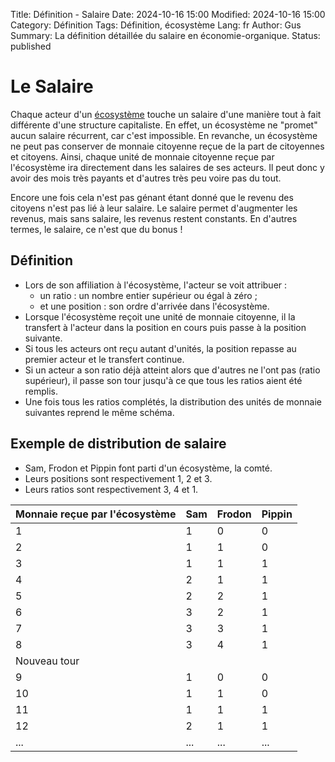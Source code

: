 Title: Définition - Salaire
Date: 2024-10-16 15:00
Modified: 2024-10-16 15:00
Category: Définition
Tags: Définition, écosystème
Lang: fr
Author: Gus
Summary: La définition détaillée du salaire en économie-organique.
Status: published

# Le Salaire

Chaque acteur d'un [écosystème]({filename}/definitions/ecosysteme.md) touche un salaire d'une manière tout à fait différente d'une structure capitaliste.
En effet, un écosystème ne "promet" aucun salaire récurrent, car c'est impossible.
En revanche, un écosystème ne peut pas conserver de monnaie citoyenne reçue de la part de citoyennes et citoyens.
Ainsi, chaque unité de monnaie citoyenne reçue par l'écosystème ira directement dans les salaires de ses acteurs.
Il peut donc y avoir des mois très payants et d'autres très peu voire pas du tout.

Encore une fois cela n'est pas génant étant donné que le revenu des citoyens n'est pas lié à leur salaire.
Le salaire permet d'augmenter les revenus, mais sans salaire, les revenus restent constants.
En d'autres termes, le salaire, ce n'est que du bonus !

## Définition

* Lors de son affiliation à l'écosystème, l'acteur se voit attribuer :
    * un ratio : un nombre entier supérieur ou égal à zéro ;
    * et une position : son ordre d'arrivée dans l'écosystème.
* Lorsque l'écosystème reçoit une unité de monnaie citoyenne, il la transfert à l'acteur dans la position en cours puis passe à la position suivante.
* Si tous les acteurs ont reçu autant d'unités, la position repasse au premier acteur et le transfert continue.
* Si un acteur a son ratio déjà atteint alors que d'autres ne l'ont pas (ratio supérieur), il passe son tour jusqu'à ce que tous les ratios aient été remplis.
* Une fois tous les ratios complétés, la distribution des unités de monnaie suivantes reprend le même schéma.

## Exemple de distribution de salaire

* Sam, Frodon et Pippin font parti d'un écosystème, la comté.
* Leurs positions sont respectivement 1, 2 et 3.
* Leurs ratios sont respectivement 3, 4 et 1.

| Monnaie reçue par l'écosystème  | Sam | Frodon | Pippin |
|---------------------------------|-----|--------|--------|
|                 1               |  1  |    0   |    0   |
|                 2               |  1  |    1   |    0   |
|                 3               |  1  |    1   |    1   |
|                 4               |  2  |    1   |    1   |
|                 5               |  2  |    2   |    1   |
|                 6               |  3  |    2   |    1   |
|                 7               |  3  |    3   |    1   |
|                 8               |  3  |    4   |    1   |
|          Nouveau tour           |     |        |        |
|                 9               |  1  |    0   |    0   |
|                10               |  1  |    1   |    0   |
|                11               |  1  |    1   |    1   |
|                12               |  2  |    1   |    1   |
|               ...               | ... |   ...  |   ...  |
